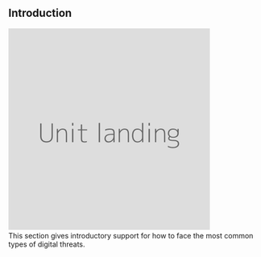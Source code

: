 ## Introduction
![](unit.png)
<br>
This section gives introductory support for how to face the most common types of digital threats.
